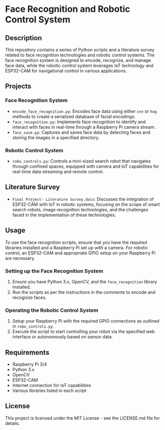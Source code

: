 
# Face Recognition and Robotic Control System

## Description
This repository contains a series of Python scripts and a literature survey related to face recognition technologies and robotic control systems. The face recognition system is designed to encode, recognize, and manage face data, while the robotic control system leverages IoT technology and ESP32-CAM for navigational control in various applications.

## Projects

### Face Recognition System
- `encode_face_recognition.py`: Encodes face data using either `cnn` or `hog` methods to create a serialized database of facial encodings.
- `face_recognition.py`: Implements face recognition to identify and interact with faces in real-time through a Raspberry Pi camera stream.
- `face_save.py`: Captures and saves face data by detecting faces and storing the images in a specified directory.

### Robotic Control System
- `robo_controls.py`: Controls a mini-sized search robot that navigates through confined spaces, equipped with camera and IoT capabilities for real-time data streaming and remote control.

## Literature Survey
- `Final Project- Literature Survey.docx`: Discusses the integration of ESP32-CAM with IoT in robotic systems, focusing on the scope of smart search robots, image recognition technologies, and the challenges faced in the implementation of these technologies.

## Usage
To use the face recognition scripts, ensure that you have the required libraries installed and a Raspberry Pi set up with a camera. For robotic control, an ESP32-CAM and appropriate GPIO setup on your Raspberry Pi are necessary.

### Setting up the Face Recognition System
1. Ensure you have Python 3.x, OpenCV, and the `face_recognition` library installed.
2. Run the scripts as per the instructions in the comments to encode and recognize faces.

### Operating the Robotic Control System
1. Setup your Raspberry Pi with the required GPIO connections as outlined in `robo_controls.py`.
2. Execute the script to start controlling your robot via the specified web interface or autonomously based on sensor data.

## Requirements
- Raspberry Pi 3/4
- Python 3.x
- OpenCV
- ESP32-CAM
- Internet connection for IoT capabilities
- Various libraries listed in each script

## License
This project is licensed under the MIT License - see the LICENSE.md file for details.

